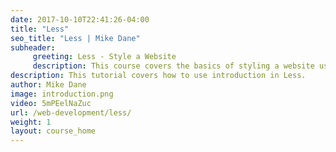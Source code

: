 ```yaml
---
date: 2017-10-10T22:41:26-04:00
title: "Less"
seo_title: "Less | Mike Dane"
subheader:
     greeting: Less - Style a Website
     description: This course covers the basics of styling a website using Less. Work your way through the videos and we'll teach you everything you need to know to style a basic website!
description: This tutorial covers how to use introduction in Less.
author: Mike Dane
image: introduction.png
video: 5mPEelNaZuc
url: /web-development/less/
weight: 1
layout: course_home
---
```

